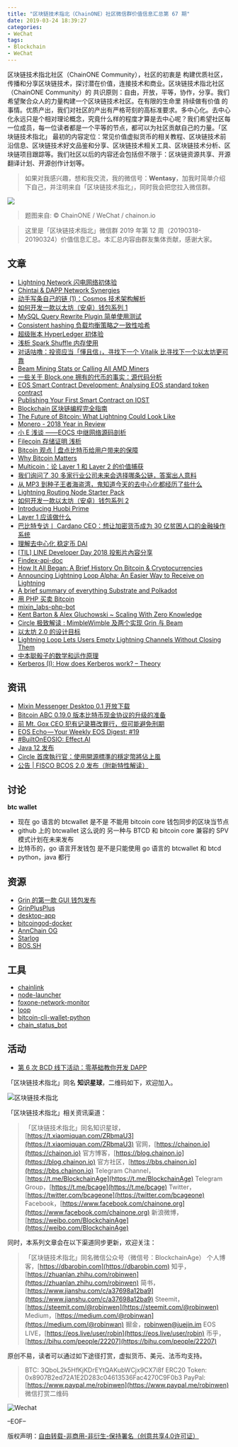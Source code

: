 ```yaml
---
title: "区块链技术指北（ChainONE）社区微信群价值信息汇总第 67 期"
date: 2019-03-24 18:39:27
categories:
- WeChat
tags:
- Blockchain
- WeChat
---
```

区块链技术指北社区（ChainONE Community），社区的初衷是 构建优质社区，传播和分享区块链技术，探讨潜在价值，连接技术和商业。区块链技术指北社区（ChainONE Community）的 共识原则：自由，开放，平等，协作，分享。我们希望聚合众人的力量构建一个区块链技术社区。在有限的生命里 持续做有价值 的事情。优质产出，我们对社区的产出有严格苛刻的高标准要求。多中心化。去中心化永远只是个相对理论概念，究竟什么样的程度才算是去中心呢？我们希望社区每一位成员，每一位读者都是一个平等的节点，都可以为社区贡献自己的力量。「区块链技术指北」 最初的内容定位：常见价值虚拟货币的相关教程、区块链技术前沿信息、区块链技术好文品鉴和分享、区块链技术相关工具、区块链技术分析、区块链项目跟踪等。我们社区以后的内容还会包括但不限于：区块链资源共享、开源翻译计划、开源创作计划等。
<!-- more -->

> 如果对我感兴趣，想和我交流，我的微信号：**Wentasy**，加我时简单介绍下自己，并注明来自「区块链技术指北」，同时我会把您拉入微信群。

![](https://i.imgur.com/EFxCQjC.png)

> 题图来自: © ChainONE / WeChat / chainon.io

> 这里是「区块链技术指北」微信群 2019 年第 12 周（20190318-20190324）价值信息汇总。本汇总内容由群友集体贡献，感谢大家。

## 文章

* [Lightning Network 闪电网络初体验](https://bbs.chainon.io/d/3120)
* [Chintai & DAPP Network Synergies](https://bbs.chainon.io/d/3123)
* [动手写条自己的链 (1)：Cosmos 技术架构解析](https://bbs.chainon.io/d/3124)
* [如何开发一款以太坊（安卓）钱包系列 1](https://bbs.chainon.io/d/3125)
* [MySQL Query Rewrite Plugin 简单使用测试](https://bbs.chainon.io/d/3126)
* [Consistent hashing 负载均衡策略之一致性哈希](https://bbs.chainon.io/d/3127)
* [超级账本 HyperLedger 初体验](https://bbs.chainon.io/d/3129)
* [浅析 Spark Shuffle 内存使用](https://bbs.chainon.io/d/3130)
* [对话咕噜：投资应当「懂且信」，寻找下一个 Vitalik 比寻找下一个以太坊更可靠](https://bbs.chainon.io/d/3132)
* [Beam Mining Stats or Calling All AMD Miners](https://bbs.chainon.io/d/3134)
* [一些关于 Block.one 拥有的代币的事实：源代码分析](https://bbs.chainon.io/d/3135)
* [EOS Smart Contract Development: Analysing EOS standard token contract](https://bbs.chainon.io/d/3136)
* [Publishing Your First Smart Contract on IOST](https://bbs.chainon.io/d/3138)
* [Blockchain 区块链编程完全指南](https://bbs.chainon.io/d/3139)
* [The Future of Bitcoin: What Lightning Could Look Like](https://bbs.chainon.io/d/3140)
* [Monero - 2018 Year in Review](https://bbs.chainon.io/d/3141)
* [小 E 浅谈 ——EOCS 中继网络源码剖析](https://bbs.chainon.io/d/3142)
* [Filecoin 存储证明 浅析](https://bbs.chainon.io/d/3144)
* [Bitcoin 观点 | 盘点比特币给用户带来的保障](https://bbs.chainon.io/d/3146)
* [Why Bitcoin Matters](https://bbs.chainon.io/d/3147)
* [Multicoin：论 Layer 1 和 Layer 2 的价值捕获](https://bbs.chainon.io/d/3148)
* [我们询问了 30 多家行业公司未来会选择哪条公链，答案出人意料](https://bbs.chainon.io/d/3149)
* [从 MP3 到种子王者海盗湾，鬼知道今天的去中心化都经历了些什么](https://bbs.chainon.io/d/3150)
* [Lightning Routing Node Starter Pack](https://bbs.chainon.io/d/3152)
* [如何开发一款以太坊（安卓）钱包系列 2](https://bbs.chainon.io/d/3155)
* [Introducing Huobi Prime](https://bbs.chainon.io/d/3156)
* [Layer 1 应该做什么](https://bbs.chainon.io/d/3157)
* [巴比特专访丨 Cardano CEO：想让加密货币成为 30 亿贫困人口的金融操作系统](https://bbs.chainon.io/d/3160)
* [理解去中心化 稳定币 DAI](https://bbs.chainon.io/d/3165)
* [[TIL] LINE Developer Day 2018 投影片內容分享](https://bbs.chainon.io/d/3166)
* [Findex-api-doc](https://bbs.chainon.io/d/3167)
* [How It All Began: A Brief History On Bitcoin & Cryptocurrencies](https://bbs.chainon.io/d/3168)
* [Announcing Lightning Loop Alpha: An Easier Way to Receive on Lightning](https://bbs.chainon.io/d/3169)
* [A brief summary of everything Substrate and Polkadot](https://bbs.chainon.io/d/3172)
* [用 PHP 买卖 Bitcoin](https://bbs.chainon.io/d/3174)
* [mixin_labs-php-bot](https://bbs.chainon.io/d/3175)
* [Kent Barton & Alex Gluchowski ~ Scaling With Zero Knowledge](https://bbs.chainon.io/d/3176)
* [Circle 极致解读 : MimbleWimble 及两个实现 Grin 与 Beam](https://bbs.chainon.io/d/3180)
* [以太坊 2.0 的设计目标](https://bbs.chainon.io/d/3181)
* [Lightning Loop Lets Users Empty Lightning Channels Without Closing Them](https://bbs.chainon.io/d/3182)
* [中本聪骰子的数学和运作原理](https://bbs.chainon.io/d/3184)
* [Kerberos (I): How does Kerberos work? – Theory](https://bbs.chainon.io/d/3185)

## 资讯

* [Mixin Messenger Desktop 0.1 开放下载](https://bbs.chainon.io/d/3121)
* [Bitcoin ABC 0.19.0 版本比特币现金协议的升级的准备](https://bbs.chainon.io/d/3122)
* [前 Mt. Gox CEO 犯有记录篡改罪行，但可能避免刑期](https://bbs.chainon.io/d/3131)
* [EOS Echo — Your Weekly EOS Digest: #19](https://bbs.chainon.io/d/3137)
* [#BuiltOnEOSIO: Effect.AI](https://bbs.chainon.io/d/3151)
* [Java 12 发布](https://bbs.chainon.io/d/3153)
* [Circle 首席執行官：使用開源標準的穩定幣將佔上風](https://bbs.chainon.io/d/3154)
* [公告 | FISCO BCOS 2.0 发布（附新特性解读）](https://bbs.chainon.io/d/3173)

## 讨论

**btc wallet**

* 现在 go 语言的 btcwallet 是不是 不能用 bitcoin core 钱包同步的区块当节点
* github 上的 btcwallet 这么说的  另一种与 BTCD 和 bitcoin core 兼容的 SPV 模式计划在未来发布
* 比特币的，go 语言开发钱包 是不是只能使用 go 语言的 btcwallet 和 btcd
* python，java 都行

## 资源

* [Grin 的第一款 GUI 钱包发布](https://bbs.chainon.io/d/3158)
* [GrinPlusPlus](https://bbs.chainon.io/d/3159)
* [desktop-app](https://bbs.chainon.io/d/3161)
* [bitcoingod-docker](https://bbs.chainon.io/d/3162)
* [AnnChain OG](https://bbs.chainon.io/d/3163)
* [Starlog](https://bbs.chainon.io/d/3171)
* [BOS.SH](https://bbs.chainon.io/d/3178)

## 工具

* [chainlink](https://bbs.chainon.io/d/3133)
* [node-launcher](https://bbs.chainon.io/d/3145)
* [foxone-network-monitor](https://bbs.chainon.io/d/3164)
* [loop](https://bbs.chainon.io/d/3170)
* [bitcoin-cli-wallet-python](https://bbs.chainon.io/d/3179)
* [chain_status_bot](https://bbs.chainon.io/d/3183)

## 活动

* [第 6 次 BCD 线下活动：零基础教你开发 DAPP](https://bbs.chainon.io/d/3143)

「区块链技术指北」同名 **知识星球**，二维码如下，欢迎加入。

![区块链技术指北](https://i.imgur.com/3YzonTR.png)

「区块链技术指北」相关资讯渠道：

> 「区块链技术指北」同名知识星球，[https://t.xiaomiquan.com/ZRbmaU3](https://t.xiaomiquan.com/ZRbmaU3)
> 官网，[https://chainon.io](https://chainon.io)
> 官方博客，[https://blog.chainon.io](https://blog.chainon.io)
> 官方社区，[https://bbs.chainon.io](https://bbs.chainon.io)
> Telegram Channel，[https://t.me/BlockchainAge](https://t.me/BlockchainAge)
> Telegram Group，[https://t.me/bcage](https://t.me/bcage)
> Twitter，[https://twitter.com/bcageone](https://twitter.com/bcageone)
> Facebook，[https://www.facebook.com/chainone.org](https://www.facebook.com/chainone.org)
> 新浪微博，[https://weibo.com/BlockchainAge](https://weibo.com/BlockchainAge)

同时，本系列文章会在以下渠道同步更新，欢迎关注：

> 「区块链技术指北」同名微信公众号（微信号：BlockchainAge）
> 个人博客，[https://dbarobin.com](https://dbarobin.com)
> 知乎，[https://zhuanlan.zhihu.com/robinwen](https://zhuanlan.zhihu.com/robinwen)
> 简书，[https://www.jianshu.com/c/a37698a12ba9](https://www.jianshu.com/c/a37698a12ba9)
> Steemit，[https://steemit.com/@robinwen](https://steemit.com/@robinwen)
> Medium，[https://medium.com/@robinwan](https://medium.com/@robinwan)
> 掘金，[robinwen@juejin.im](https://juejin.im/user/5673ccae60b2260ee435f89a/posts)
> EOS LIVE，[https://eos.live/user/robin](https://eos.live/user/robin)
> 币乎，[https://bihu.com/people/22207](https://bihu.com/people/22207)

原创不易，读者可以通过如下途径打赏，虚拟货币、美元、法币均支持。

> BTC: 3QboL2k5HfKjKDrEYtQAKubWCjx9CX7i8f
> ERC20 Token: 0x8907B2ed72A1E2D283c04613536Fac4270C9F0b3
> PayPal: [https://www.paypal.me/robinwen](https://www.paypal.me/robinwen)
> 微信打赏二维码

![Wechat](https://i.imgur.com/SzoNl5b.jpg)

–EOF–

版权声明：[自由转载-非商用-非衍生-保持署名（创意共享4.0许可证）](http://creativecommons.org/licenses/by-nc-nd/4.0/deed.zh)